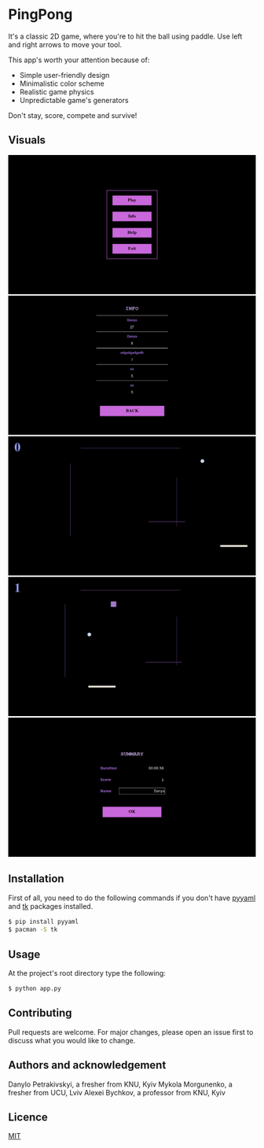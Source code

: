 # PingPong
It's a classic 2D game, where you're to hit the ball using paddle.
Use left and right arrows to move your tool.
 
This app's worth your attention because of:
- Simple user-friendly design
- Minimalistic color scheme
- Realistic game physics
- Unpredictable game's generators

Don't stay, score, compete and survive!

## Visuals
![image1](screenshots/screenshot1.png)
![image2](screenshots/screenshot2.png)
![image3](screenshots/screenshot3.png)
![image4](screenshots/screenshot4.png)
![image5](screenshots/screenshot5.png)

## Installation
First of all, you need to do the following commands if you don't have 
[pyyaml](https://pyyaml.org/wiki/PyYAMLDocumentation) and 
[tk](https://wiki.python.org/moin/TkInter) packages installed.
```bash
$ pip install pyyaml
$ pacman -S tk
```

## Usage
At the project's root directory type the following:
```bash
$ python app.py
```

## Contributing
Pull requests are welcome. For major changes, please open an issue first 
to discuss what you would like to change.

## Authors and acknowledgement
Danylo Petrakivskyi, a fresher from KNU, Kyiv
Mykola Morgunenko, a fresher from UCU, Lviv
Alexei Bychkov, a professor from KNU, Kyiv

## Licence
[MIT](https://choosealicense.com/licenses/mit/)